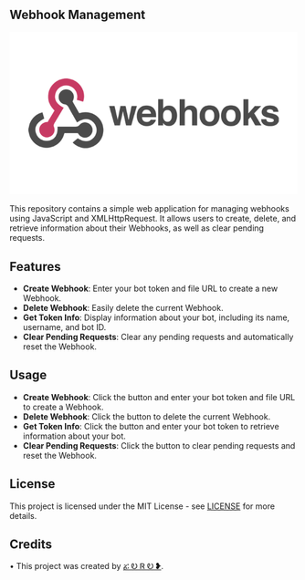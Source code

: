 ## Webhook Management

![Banner](banner_image.jpg)

This repository contains a simple web application for managing webhooks using JavaScript and XMLHttpRequest. It allows users to create, delete, and retrieve information about their Webhooks, as well as clear pending requests.
## Features

- **Create Webhook**: Enter your bot token and file URL to create a new Webhook.
- **Delete Webhook**: Easily delete the current Webhook.
- **Get Token Info**: Display information about your bot, including its name, username, and bot ID.
- **Clear Pending Requests**: Clear any pending requests and automatically reset the Webhook.

## Usage

- **Create Webhook**: Click the button and enter your bot token and file URL to create a Webhook.
- **Delete Webhook**: Click the button to delete the current Webhook.
- **Get Token Info**: Click the button and enter your bot token to retrieve information about your bot.
- **Clear Pending Requests**: Click the button to clear pending requests and reset the Webhook.

## License
This project is licensed under the MIT License - see [LICENSE](LICENSE) for more details.
## Credits
• This project was created by [ፚ Ꭷ Ꮢ Ꭷ ❥](https://t.me/ZORO2045).
